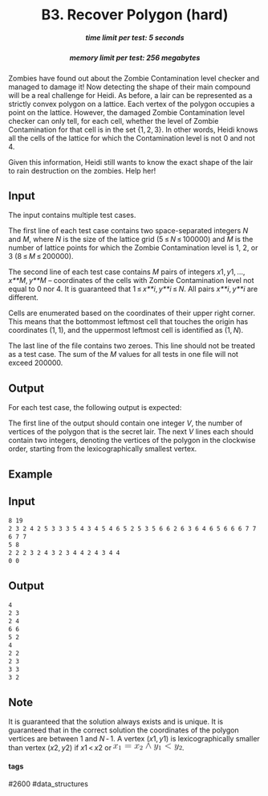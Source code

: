 <h1 style='text-align: center;'> B3. Recover Polygon (hard)</h1>

<h5 style='text-align: center;'>time limit per test: 5 seconds</h5>
<h5 style='text-align: center;'>memory limit per test: 256 megabytes</h5>

Zombies have found out about the Zombie Contamination level checker and managed to damage it! Now detecting the shape of their main compound will be a real challenge for Heidi. As before, a lair can be represented as a strictly convex polygon on a lattice. Each vertex of the polygon occupies a point on the lattice. However, the damaged Zombie Contamination level checker can only tell, for each cell, whether the level of Zombie Contamination for that cell is in the set {1, 2, 3}. In other words, Heidi knows all the cells of the lattice for which the Contamination level is not 0 and not 4.

Given this information, Heidi still wants to know the exact shape of the lair to rain destruction on the zombies. Help her!

## Input

The input contains multiple test cases.

The first line of each test case contains two space-separated integers *N* and *M*, where *N* is the size of the lattice grid (5 ≤ *N* ≤ 100000) and *M* is the number of lattice points for which the Zombie Contamination level is 1, 2, or 3 (8 ≤ *M* ≤ 200000).

The second line of each test case contains *M* pairs of integers *x*1, *y*1, ..., *x**M*, *y**M* – coordinates of the cells with Zombie Contamination level not equal to 0 nor 4. It is guaranteed that 1 ≤ *x**i*, *y**i* ≤ *N*. All pairs *x**i*, *y**i* are different.

Cells are enumerated based on the coordinates of their upper right corner. This means that the bottommost leftmost cell that touches the origin has coordinates (1, 1), and the uppermost leftmost cell is identified as (1, *N*).

The last line of the file contains two zeroes. This line should not be treated as a test case. The sum of the *M* values for all tests in one file will not exceed 200000.

## Output

For each test case, the following output is expected:

The first line of the output should contain one integer *V*, the number of vertices of the polygon that is the secret lair. The next *V* lines each should contain two integers, denoting the vertices of the polygon in the clockwise order, starting from the lexicographically smallest vertex.

## Example

## Input


```
8 19  
2 3 2 4 2 5 3 3 3 5 4 3 4 5 4 6 5 2 5 3 5 6 6 2 6 3 6 4 6 5 6 6 6 7 7 6 7 7  
5 8  
2 2 2 3 2 4 3 2 3 4 4 2 4 3 4 4  
0 0  

```
## Output


```
4  
2 3  
2 4  
6 6  
5 2  
4  
2 2  
2 3  
3 3  
3 2  

```
## Note

It is guaranteed that the solution always exists and is unique. It is guaranteed that in the correct solution the coordinates of the polygon vertices are between 1 and *N* - 1. A vertex (*x*1, *y*1) is lexicographically smaller than vertex (*x*2, *y*2) if *x*1 < *x*2 or ![](images/f45db1409d1cd11215311a368a0683868ef22505.png).



#### tags 

#2600 #data_structures 